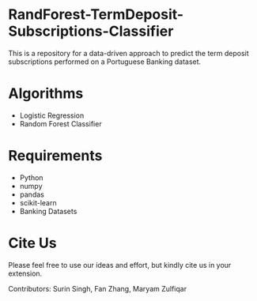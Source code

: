 # RandForest-TermDeposit-Subscriptions-Classifier
This is a repository for a data-driven approach to predict the term deposit subscriptions performed on a Portuguese Banking dataset.

# Algorithms
- Logistic Regression
- Random Forest Classifier

# Requirements
- Python
- numpy
- pandas
- scikit-learn
- Banking Datasets

# Cite Us
Please feel free to use our ideas and effort, but kindly cite us in your extension.

Contributors: Surin Singh, Fan Zhang, Maryam Zulfiqar

